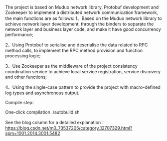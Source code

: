 The project is based on Muduo network library, Protobuf development and Zookeeper to implement a distributed network communication framework, the main functions are as follows:
1、Based on the Muduo network library to achieve network layer development, through the binders to separate the network layer and business layer code, and make it have good concurrency performance;

2、Using Protobuf to serialise and deserialise the data related to RPC method calls, to implement the RPC method provision and function processing logic;

3、Use Zookeeper as the middleware of the project consistency coordination service to achieve local service registration, service discovery and other functions;

4、Using the single-case pattern to provide the project with macro-defined log types and asynchronous output.

Compile step:

One-click compilation ./autobuild.sh

See the blog column for a detailed explanation：https://blog.csdn.net/m0_73537205/category_12707329.html?spm=1001.2014.3001.5482
